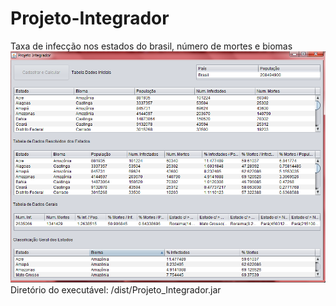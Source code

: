 # Projeto-Integrador
Taxa de infecção nos estados do brasil, número de mortes e biomas<br>
![Imagem](image.png)<br>
Diretório do executável: /dist/Projeto_Integrador.jar
